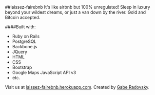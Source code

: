##laissez-fairebnb
It's like airbnb but 100% unregulated! Sleep in luxury beyond your wildest dreams, or just a van down by the river. Gold and Bitcoin accepted.

####Built with:
- Ruby on Rails
- PostgreSQL
- Backbone.js
- JQuery
- HTML
- CSS
- Bootstrap
- Google Maps JavaScript API v3
- etc.

Visit us at [laissez-fairebnb.herokuapp.com](https://laissez-fairebnb.herokuapp.com/).
Created by [Gabe Radovsky](http://linkedin.com/in/radovsky).